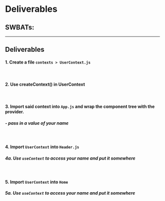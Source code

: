 # Deliverables

## SWBATs:

*** 

## Deliverables

#### 1. Create a file `contexts > UserContext.js`

<br />

#### 2. Use createContext() in UserContext

<br />

#### 3. Import said context into `App.js` and wrap the component tree with the provider.
##### - pass in a value of your name

<br />

#### 4. Import `UserContext` into `Header.js`
##### 4a. Use `useContext` to access your name and put it somewhere

<br />

#### 5. Import `UserContext` into `Home`
##### 5a. Use `useContext` to access your name and put it somewhere

<br />
